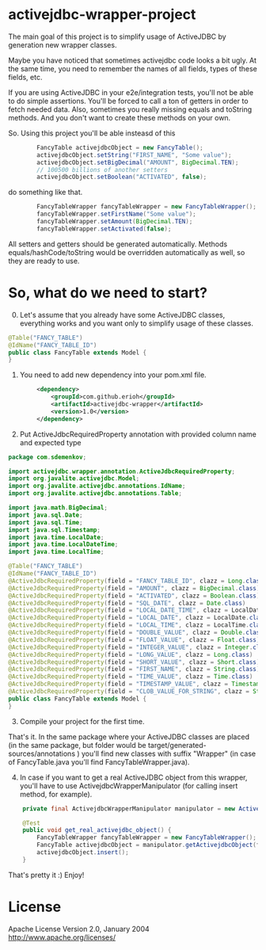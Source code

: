 # activejdbc-wrapper-project

The main goal of this project is to simplify usage of ActiveJDBC by generation new wrapper classes.

Maybe you have noticed that sometimes activejdbc code looks a bit ugly.
At the same time, you need to remember the names of all fields, types of these fields, etc.

If you are using ActiveJDBC in your e2e/integration tests, you'll not be able to do simple assertions. You'll be forced to call a ton of getters in order to fetch needed data.
Also, sometimes you really missing equals and toString methods.
And you don't want to create these methods on your own.

So. Using this project you'll be able insteasd of this

```java
        FancyTable activejdbcObject = new FancyTable();
        activejdbcObject.setString("FIRST_NAME", "Some value");
        activejdbcObject.setBigDecimal("AMOUNT", BigDecimal.TEN);
        // 100500 billions of another setters
        activejdbcObject.setBoolean("ACTIVATED", false);
```

do something like that.
```java
        FancyTableWrapper fancyTableWrapper = new FancyTableWrapper();
        fancyTableWrapper.setFirstName("Some value");
        fancyTableWrapper.setAmount(BigDecimal.TEN);
        fancyTableWrapper.setActivated(false);
```
All setters and getters should be generated automatically.
Methods equals/hashCode/toString would be overridden automatically as well, so they are ready to use.

# So, what do we need to start?
0. Let's assume that you already have some ActiveJDBC classes, everything works and you want only to simplify usage of these classes.
```java
@Table("FANCY_TABLE")
@IdName("FANCY_TABLE_ID")
public class FancyTable extends Model {
}
```
1. You need to add new dependency into your pom.xml file.
```xml
        <dependency>
            <groupId>com.github.erioh</groupId>
            <artifactId>activejdbc-wrapper</artifactId>
            <version>1.0</version>
        </dependency>
```
2. Put ActiveJdbcRequiredProperty annotation with provided column name and expected type
```java
package com.sdemenkov;

import activejdbc.wrapper.annotation.ActiveJdbcRequiredProperty;
import org.javalite.activejdbc.Model;
import org.javalite.activejdbc.annotations.IdName;
import org.javalite.activejdbc.annotations.Table;

import java.math.BigDecimal;
import java.sql.Date;
import java.sql.Time;
import java.sql.Timestamp;
import java.time.LocalDate;
import java.time.LocalDateTime;
import java.time.LocalTime;

@Table("FANCY_TABLE")
@IdName("FANCY_TABLE_ID")
@ActiveJdbcRequiredProperty(field = "FANCY_TABLE_ID", clazz = Long.class)
@ActiveJdbcRequiredProperty(field = "AMOUNT", clazz = BigDecimal.class)
@ActiveJdbcRequiredProperty(field = "ACTIVATED", clazz = Boolean.class)
@ActiveJdbcRequiredProperty(field = "SQL_DATE", clazz = Date.class)
@ActiveJdbcRequiredProperty(field = "LOCAL_DATE_TIME", clazz = LocalDateTime.class)
@ActiveJdbcRequiredProperty(field = "LOCAL_DATE", clazz = LocalDate.class)
@ActiveJdbcRequiredProperty(field = "LOCAL_TIME", clazz = LocalTime.class)
@ActiveJdbcRequiredProperty(field = "DOUBLE_VALUE", clazz = Double.class)
@ActiveJdbcRequiredProperty(field = "FLOAT_VALUE", clazz = Float.class)
@ActiveJdbcRequiredProperty(field = "INTEGER_VALUE", clazz = Integer.class)
@ActiveJdbcRequiredProperty(field = "LONG_VALUE", clazz = Long.class)
@ActiveJdbcRequiredProperty(field = "SHORT_VALUE", clazz = Short.class)
@ActiveJdbcRequiredProperty(field = "FIRST_NAME", clazz = String.class)
@ActiveJdbcRequiredProperty(field = "TIME_VALUE", clazz = Time.class)
@ActiveJdbcRequiredProperty(field = "TIMESTAMP_VALUE", clazz = Timestamp.class)
@ActiveJdbcRequiredProperty(field = "CLOB_VALUE_FOR_STRING", clazz = String.class)
public class FancyTable extends Model {
}
```
3. Compile your project for the first time.

That's it. In the same package where your ActiveJDBC classes are placed (in the same package, but folder would be target/generated-sources/annotations ) you'll find new classes with suffix "Wrapper" (in case of FancyTable.java you'll find FancyTableWrapper.java).

4. In case if you want to get a real ActiveJDBC object from this wrapper, you'll have to use ActivejdbcWrapperManipulator (for calling insert method, for example).
```java
    private final ActivejdbcWrapperManipulator manipulator = new ActivejdbcWrapperManipulator();

    @Test
    public void get_real_activejdbc_object() {
        FancyTableWrapper fancyTableWrapper = new FancyTableWrapper();
        FancyTable activejdbcObject = manipulator.getActivejdbcObject(fancyTableWrapper);
        activejdbcObject.insert();
    }
```

That's pretty it :) 
Enjoy!

# License

Apache License
Version 2.0, January 2004
http://www.apache.org/licenses/
